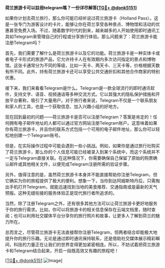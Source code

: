 **荷兰旅游卡可以註冊telegram嗎？一份详尽解答[[TG💪+ @donk5151](https://t.me/s/donk5151)]**

如果你计划去荷兰旅行，那么你可能已经听说过荷兰旅游卡（Holland Pass）。这是一张专门为游客设计的卡片，能够让你在荷兰享受各种景点、博物馆和活动的优惠甚至免费入场。不过，随着数字时代的到来，越来越多的人开始使用即时通讯工具如Telegram来管理自己的行程或分享旅行体验。那么问题来了：荷兰旅游卡能注册Telegram吗？

首先，我们需要了解什么是荷兰旅游卡以及它的功能。荷兰旅游卡是一种实体卡或者电子卡形式的旅游产品，它允许持卡人在有效期内多次访问指定的景点和博物馆。这张卡通常分为不同的等级，比如一天卡、两天卡、三天卡等，价格根据天数有所不同。此外，持有荷兰旅游卡还可以享受公共交通折扣和其他合作商家的特别优惠。

接下来，我们来看看Telegram是什么。Telegram是一款全球流行的即时通讯软件，支持文字、语音、视频通话等多种交流方式。它以其强大的隐私保护措施和开放平台著称，吸引了大量用户。对于旅行者来说，Telegram不仅是一个联系朋友和家人的工具，也是一个获取信息、加入兴趣小组的好地方。

现在回到最初的问题——荷兰旅游卡是否可以注册Telegram？答案是肯定的！任何拥有电子邮件地址的人都可以通过官方网站注册Telegram账户。这意味着如果你有荷兰旅游卡，并且你的联系方式包括一个可用的电子邮件地址，那么你可以轻松地创建一个Telegram账号。

但是，在实际操作过程中可能会遇到一些小挑战。例如，如果你是通过旅行社购买了荷兰旅游卡，那么你的个人信息可能已经被录入到某个系统中，而这个系统并不一定与Telegram直接关联。在这种情况下，你需要确保自己保留了原始的购票确认邮件或其他相关文件，以便完成Telegram注册所需的验证步骤。

另外，值得注意的是，虽然荷兰旅游卡本身并不能直接帮助你注册Telegram，但它确实为你的旅程提供了极大的便利。想象一下，当你到达阿姆斯特丹后，只需掏出手机打开Telegram，就能迅速找到当地的美食推荐、交通指南或是最新的天气预报。这种无缝衔接的服务体验正是现代旅行者所追求的。

当然，除了注册Telegram之外，还有很多其他方法可以让荷兰旅游卡更好地服务于你的旅行需求。比如，你可以将旅游卡的相关信息保存在云端文档里，随时查阅；也可以利用社交媒体平台分享你的旅行照片和故事，让更多人了解到荷兰的魅力所在。

总而言之，尽管荷兰旅游卡无法直接帮你注册Telegram，但两者结合却能极大地提升你的旅行乐趣。无论是通过即时通讯保持联系，还是借助社交媒体展示精彩瞬间，科技的力量正在让我们的世界变得更加紧密相连。所以，不妨试着把荷兰旅游卡和Telegram结合起来，开启一段既高效又有趣的旅程吧！

[[TG💪+ @donk5151](https://t.me/s/donk5151) ![Image](https://i.postimg.cc/rwNCRYN7/Snipaste-2025-04-30-17-27-05.png)]